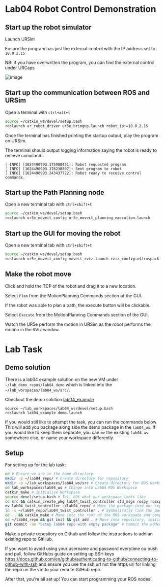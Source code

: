 # Lab04 Robot Control Demonstration

## Start up the robot simulator 

Launch URSim

Ensure the program has just the external control with the IP address set to `10.0.2.15`


NB: if you have overwritten the program, you can find the external control under URCaps

![image](https://user-images.githubusercontent.com/29705680/123183147-3f97cb80-d4d4-11eb-8929-9c10c71c5bc5.png)


## Start up the communication between ROS and URSim
Open a terminal with `ctrl+alt+t`
```bash
source ~/catkin_ws/devel/setup.bash
roslaunch ur_robot_driver ur5e_bringup.launch robot_ip:=10.0.2.15
```

Once the terminal has finished printing the startup output, play the program on URSim.

The terminal should output logging information saying the robot is ready to recieve commands
```
[ INFO] [1624490993.175980451]: Robot requested program
[ INFO] [1624490993.176238507]: Sent program to robot
[ INFO] [1624490993.243437722]: Robot ready to receive control commands.
```

## Start up the Path Planning node 
Open a new terminal tab with `ctrl+shift+t`
```bash
source ~/catkin_ws/devel/setup.bash
roslaunch ur5e_moveit_config ur5e_moveit_planning_execution.launch
```
## Start up the GUI for moving the robot
Open a new terminal tab with `ctrl+shift+t`
```bash
source ~/catkin_ws/devel/setup.bash
roslaunch ur5e_moveit_config moveit_rviz.launch rviz_config:=$(rospack find ur5e_moveit_config)/launch/moveit.rviz
```

## Make the robot move
Click and hold the TCP of the robot and drag it to a new location.

Select `Plan` from the MotionPlanning Commands section of the GUI.

If the robot was able to plan a path, the execute button will be clickable.

Select `Execute` from the MotionPlanning Commands section of the GUI.

Watch the UR5e perform the motion in URSim as the robot performs the motion in the RViz window.

# Lab Task

## Demo solution

There is a lab04 example solution on the new VM under `~/lab_demo_repos/lab04_demo` which is linked into the `~/lab_worspaces/lab04_ws/src/`.

Checkout the demo solution [lab04_example](lab04_example)

```
source ~/lab_workspaces/lab04_ws/devel/setup.bash
roslaunch lab04_example demo.launch
```

If you would still like to attempt the task, you can run the commands below. This will add you package along side the demo package in the  `lab04_ws`. If you would like to keep them separate, you can `mv` the existing `lab04_ws` somewhere else, or name your workspace differently.

## Setup
For setting up for the lab task:
```bash
cd # Ensure we are in the home directory
mkdir -p ~/lab04_repo/ # Create directory for repository
mkdir -p ~/lab_workspaces/lab04_ws/src # Create directory for ROS workspace and its source subdirectory 
cd lab_workspaces/lab04_ws # Change into Lab04 ROS Workspace
catkin_make # Initialise Workspace
source devel/setup.bash # Tell ROS what our workspace looks like
cd src && catkin_create_pkg lab04_twist_controller std_msgs rospy roscpp geometry_msgs # Create ROS package
mv lab04_twist_controller ~/lab04_repo/ # Move the package into our repository for tracking
ln -s ~/lab04_repo/lab04_twist_controller . # Symbolically link the package from our repo into our ROS workspace so that the workspace can still see it
cd .. && catkin_make # Move into the root of the ROS workspace and compile and build the workspace
cd ~/lab04_repo && git init && git add . # Move into repository, initialise repo and add package to repo
git commit -am "Setup lab04 repo with empty package" # Commit the added files to the repository for tracking. If it is the first time committing on the VM you will need configure git (read the error message)
```
Make a private repository on Github and follow the instructions to add an existing repo to GitHub.

If you want to avoid using your username and password everytime ou push and pull, follow GitHubs guide on setting up SSH keys https://docs.github.com/en/github/authenticating-to-github/connecting-to-github-with-ssh and ensure you use the ssh url not the https url for linking the repo on the vm to your remote GitHub repo.

After that, you're all set up! You can start programming your ROS nodes!
